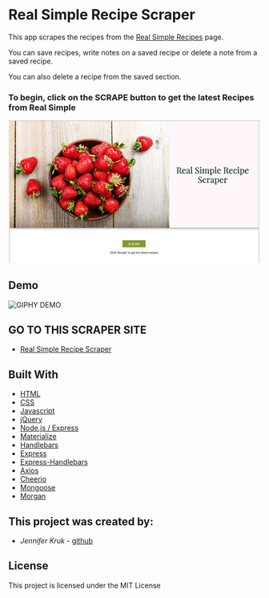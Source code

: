 # Real Simple Recipe Scraper

This app scrapes the recipes from the 
[Real Simple Recipes](https://www.realsimple.com/food-recipes/browse-all-recipes) page.

You can save recipes, write notes on a saved recipe or delete a note from a saved recipe.

You can also delete a recipe from the saved section.

### To begin, click on the SCRAPE button to get the latest Recipes from Real Simple

![SCRAPE](./public/assets/images/scrapePage.png)

## Demo
![GIPHY DEMO](./public/assets/images/demo.gif)

## GO TO THIS SCRAPER SITE

* [Real Simple Recipe Scraper](https://realsimplerecipescraper.herokuapp.com/)

## Built With

* [HTML](https://developer.mozilla.org/en-US/docs/Web/HTML)
* [CSS](https://developer.mozilla.org/en-US/docs/Web/CSS)
* [Javascript](https://developer.mozilla.org/en-US/docs/Web/JavaScript)
* [jQuery](https://developer.mozilla.org/en-US/docs/Glossary/jQuery)
* [Node.js / Express](https://developer.mozilla.org/en-US/docs/Learn/Server-side/Express_Nodejs)
* [Materialize](https://materializecss.com/)
* [Handlebars](https://handlebarsjs.com/)
* [Express](https://expressjs.com/)
* [Express-Handlebars](https://www.npmjs.com/package/express-handlebars)
* [Axios](https://www.npmjs.com/package/axios)
* [Cheerio](https://cheerio.js.org/)
* [Mongoose](https://mongoosejs.com/)
* [Morgan](https://www.npmjs.com/package/morgan)

## This project was created by:
* *Jennifer Kruk* - [github](https://github.com/jenkruk)

## License

This project is licensed under the MIT License
